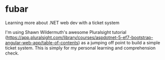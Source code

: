 # fubar
Learning more about .NET web dev with a ticket system

I'm using Shawn Wildermuth's awesome Pluralsight tutorial (https://app.pluralsight.com/library/courses/aspdotnet-5-ef7-bootstrap-angular-web-app/table-of-contents) as a jumping off point to build a simple ticket system. This is simply for my personal learning and comprehension check.

